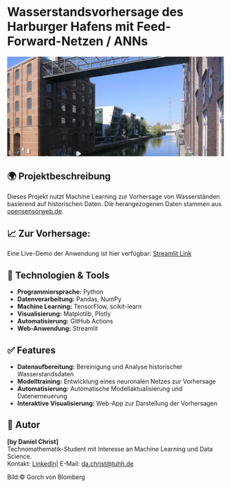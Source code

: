 # Wasserstandsvorhersage des Harburger Hafens mit Feed-Forward-Netzen / ANNs
![Wasserstandsvorhersage-Dashboard](channel_1-4_9-11_03.jpg)
## 🌍 Projektbeschreibung
Dieses Projekt nutzt Machine Learning zur Vorhersage von Wasserständen basierend auf historischen Daten. Die herangezogenen Daten stammen aus [opensensorweb.de](https://www.opensensorweb.de/de/data/?c=9.997314%2C53.471824&sid=pikobytes%24bafg%245952025%24w&v=sidebar&z=16.09).


## 📈 Zur Vorhersage: 
Eine Live-Demo der Anwendung ist hier verfügbar: [Streamlit Link](https://csv-automation-n4hzumwzdcoefrw3qrq9rs.streamlit.app/)

## 🤖 Technologien & Tools
- **Programmiersprache:** Python
- **Datenverarbeitung:** Pandas, NumPy
- **Machine Learning:** TensorFlow, scikit-learn
- **Visualisierung:** Matplotlib, Plotly
- **Automatisierung:** GitHub Actions
- **Web-Anwendung:** Streamlit

## ✅ Features
- **Datenaufbereitung:** Bereinigung und Analyse historischer Wasserstandsdaten
- **Modelltraining:** Entwicklung eines neuronalen Netzes zur Vorhersage
- **Automatisierung:** Automatische Modellaktualisierung und Datenerneuerung
- **Interaktive Visualisierung:** Web-App zur Darstellung der Vorhersagen

## 👥 Autor
**[by Daniel Christ]**  
Technomathematik-Student mit Interesse an Machine Learning und Data Science.  
Kontakt: [LinkedIn](https://www.linkedin.com/in/daniel-christ-397555290/)| E-Mail: da.christ@tuhh.de

Bild:© Gorch von Blomberg
